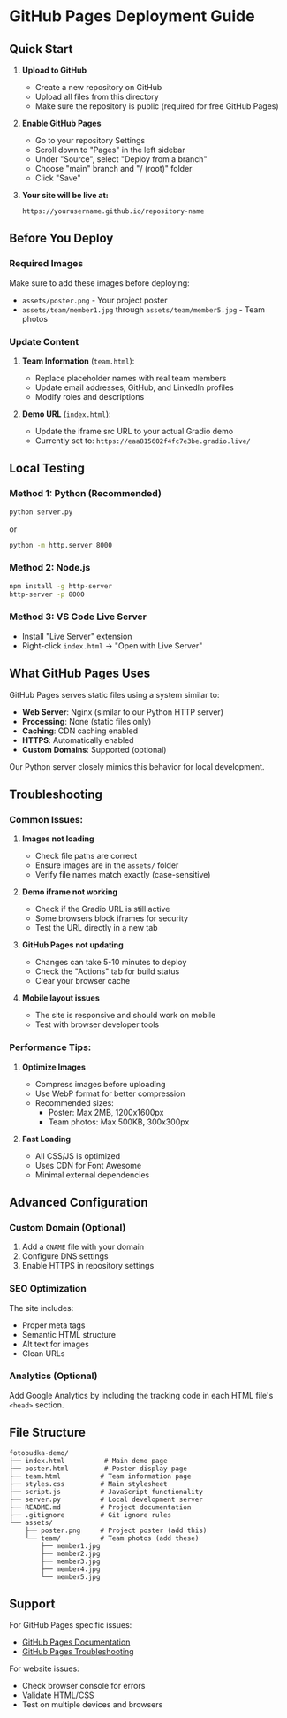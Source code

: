 # GitHub Pages Deployment Guide

## Quick Start

1. **Upload to GitHub**
   - Create a new repository on GitHub
   - Upload all files from this directory
   - Make sure the repository is public (required for free GitHub Pages)

2. **Enable GitHub Pages**
   - Go to your repository Settings
   - Scroll down to "Pages" in the left sidebar
   - Under "Source", select "Deploy from a branch"
   - Choose "main" branch and "/ (root)" folder
   - Click "Save"

3. **Your site will be live at:**
   ```
   https://yourusername.github.io/repository-name
   ```

## Before You Deploy

### Required Images
Make sure to add these images before deploying:

- `assets/poster.png` - Your project poster
- `assets/team/member1.jpg` through `assets/team/member5.jpg` - Team photos

### Update Content
1. **Team Information** (`team.html`):
   - Replace placeholder names with real team members
   - Update email addresses, GitHub, and LinkedIn profiles
   - Modify roles and descriptions

2. **Demo URL** (`index.html`):
   - Update the iframe src URL to your actual Gradio demo
   - Currently set to: `https://eaa815602f4fc7e3be.gradio.live/`

## Local Testing

### Method 1: Python (Recommended)
```bash
python server.py
```
or
```bash
python -m http.server 8000
```

### Method 2: Node.js
```bash
npm install -g http-server
http-server -p 8000
```

### Method 3: VS Code Live Server
- Install "Live Server" extension
- Right-click `index.html` → "Open with Live Server"

## What GitHub Pages Uses

GitHub Pages serves static files using a system similar to:
- **Web Server**: Nginx (similar to our Python HTTP server)
- **Processing**: None (static files only)
- **Caching**: CDN caching enabled
- **HTTPS**: Automatically enabled
- **Custom Domains**: Supported (optional)

Our Python server closely mimics this behavior for local development.

## Troubleshooting

### Common Issues:

1. **Images not loading**
   - Check file paths are correct
   - Ensure images are in the `assets/` folder
   - Verify file names match exactly (case-sensitive)

2. **Demo iframe not working**
   - Check if the Gradio URL is still active
   - Some browsers block iframes for security
   - Test the URL directly in a new tab

3. **GitHub Pages not updating**
   - Changes can take 5-10 minutes to deploy
   - Check the "Actions" tab for build status
   - Clear your browser cache

4. **Mobile layout issues**
   - The site is responsive and should work on mobile
   - Test with browser developer tools

### Performance Tips:

1. **Optimize Images**
   - Compress images before uploading
   - Use WebP format for better compression
   - Recommended sizes:
     - Poster: Max 2MB, 1200x1600px
     - Team photos: Max 500KB, 300x300px

2. **Fast Loading**
   - All CSS/JS is optimized
   - Uses CDN for Font Awesome
   - Minimal external dependencies

## Advanced Configuration

### Custom Domain (Optional)
1. Add a `CNAME` file with your domain
2. Configure DNS settings
3. Enable HTTPS in repository settings

### SEO Optimization
The site includes:
- Proper meta tags
- Semantic HTML structure
- Alt text for images
- Clean URLs

### Analytics (Optional)
Add Google Analytics by including the tracking code in each HTML file's `<head>` section.

## File Structure
```
fotobudka-demo/
├── index.html          # Main demo page
├── poster.html         # Poster display page
├── team.html          # Team information page
├── styles.css         # Main stylesheet
├── script.js          # JavaScript functionality
├── server.py          # Local development server
├── README.md          # Project documentation
├── .gitignore         # Git ignore rules
└── assets/
    ├── poster.png     # Project poster (add this)
    └── team/          # Team photos (add these)
        ├── member1.jpg
        ├── member2.jpg
        ├── member3.jpg
        ├── member4.jpg
        └── member5.jpg
```

## Support

For GitHub Pages specific issues:
- [GitHub Pages Documentation](https://docs.github.com/en/pages)
- [GitHub Pages Troubleshooting](https://docs.github.com/en/pages/getting-started-with-github-pages/troubleshooting-jekyll-build-errors-for-github-pages-sites)

For website issues:
- Check browser console for errors
- Validate HTML/CSS
- Test on multiple devices and browsers
